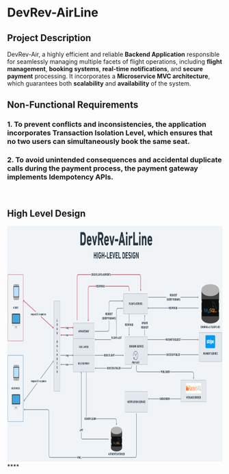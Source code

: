 # DevRev-AirLine

## Project Description

DevRev-Air, a highly efficient and reliable **Backend Application** responsible for seamlessly managing multiple facets of flight operations, including **flight management**, **booking systems**, **real-time notifications**, and **secure payment** processing. It incorporates a **Microservice MVC architecture**, which guarantees both **scalability** and **availability** of the system.

## Non-Functional Requirements

### 1. To prevent conflicts and inconsistencies, the application incorporates **Transaction Isolation Level**, which ensures that no two users can simultaneously book the same seat.

### 2. To avoid unintended consequences and accidental duplicate calls during the payment process, the payment gateway implements **Idempotency APIs**.

</br>

## High Level Design

<img src="./DevRev-AirLine.png"  width="1400" height="550">
****

